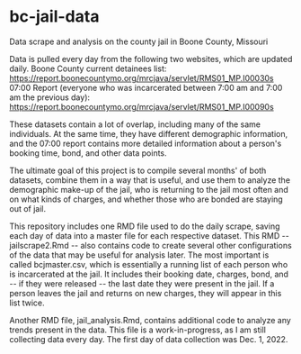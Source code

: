 # bc-jail-data
Data scrape and analysis on the county jail in Boone County, Missouri

Data is pulled every day from the following two websites, which are updated daily.
Boone County current detainees list: https://report.boonecountymo.org/mrcjava/servlet/RMS01_MP.I00030s
07:00 Report (everyone who was incarcerated between 7:00 am and 7:00 am the previous day): https://report.boonecountymo.org/mrcjava/servlet/RMS01_MP.I00090s

These datasets contain a lot of overlap, including many of the same individuals. At the same time, they have different demographic information, and the 07:00 report contains more detailed information about a person's booking time, bond, and other data points.

The ultimate goal of this project is to compile several months' of both datasets, combine them in a way that is useful, and use them to analyze the demographic make-up of the jail, who is returning to the jail most often and on what kinds of charges, and whether those who are bonded are staying out of jail.

This repository includes one RMD file used to do the daily scrape, saving each day of data into a master file for each respective dataset. This RMD -- jailscrape2.Rmd -- also contains code to create several other configurations of the data that may be useful for analysis later. The most important is called bcjmaster.csv, which is essentially a running list of each person who is incarcerated at the jail. It includes their booking date, charges, bond, and -- if they were released -- the last date they were present in the jail. If a person leaves the jail and returns on new charges, they will appear in this list twice.

Another RMD file, jail_analysis.Rmd, contains additional code to analyze any trends present in the data. This file is a work-in-progress, as I am still collecting data every day. The first day of data collection was Dec. 1, 2022.
